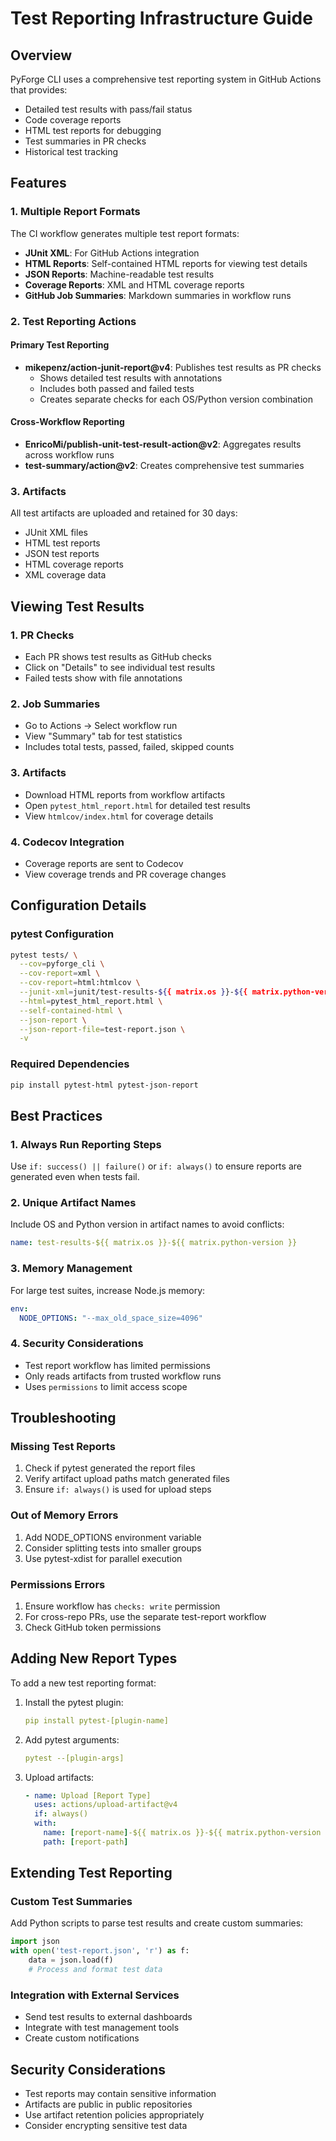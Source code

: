# Test Reporting Infrastructure Guide

## Overview

PyForge CLI uses a comprehensive test reporting system in GitHub Actions that provides:
- Detailed test results with pass/fail status
- Code coverage reports
- HTML test reports for debugging
- Test summaries in PR checks
- Historical test tracking

## Features

### 1. Multiple Report Formats

The CI workflow generates multiple test report formats:

- **JUnit XML**: For GitHub Actions integration
- **HTML Reports**: Self-contained HTML reports for viewing test details
- **JSON Reports**: Machine-readable test results
- **Coverage Reports**: XML and HTML coverage reports
- **GitHub Job Summaries**: Markdown summaries in workflow runs

### 2. Test Reporting Actions

#### Primary Test Reporting
- **mikepenz/action-junit-report@v4**: Publishes test results as PR checks
  - Shows detailed test results with annotations
  - Includes both passed and failed tests
  - Creates separate checks for each OS/Python version combination

#### Cross-Workflow Reporting
- **EnricoMi/publish-unit-test-result-action@v2**: Aggregates results across workflow runs
- **test-summary/action@v2**: Creates comprehensive test summaries

### 3. Artifacts

All test artifacts are uploaded and retained for 30 days:
- JUnit XML files
- HTML test reports
- JSON test reports
- HTML coverage reports
- XML coverage data

## Viewing Test Results

### 1. PR Checks
- Each PR shows test results as GitHub checks
- Click on "Details" to see individual test results
- Failed tests show with file annotations

### 2. Job Summaries
- Go to Actions → Select workflow run
- View "Summary" tab for test statistics
- Includes total tests, passed, failed, skipped counts

### 3. Artifacts
- Download HTML reports from workflow artifacts
- Open `pytest_html_report.html` for detailed test results
- View `htmlcov/index.html` for coverage details

### 4. Codecov Integration
- Coverage reports are sent to Codecov
- View coverage trends and PR coverage changes

## Configuration Details

### pytest Configuration

```bash
pytest tests/ \
  --cov=pyforge_cli \
  --cov-report=xml \
  --cov-report=html:htmlcov \
  --junit-xml=junit/test-results-${{ matrix.os }}-${{ matrix.python-version }}.xml \
  --html=pytest_html_report.html \
  --self-contained-html \
  --json-report \
  --json-report-file=test-report.json \
  -v
```

### Required Dependencies

```bash
pip install pytest-html pytest-json-report
```

## Best Practices

### 1. Always Run Reporting Steps
Use `if: success() || failure()` or `if: always()` to ensure reports are generated even when tests fail.

### 2. Unique Artifact Names
Include OS and Python version in artifact names to avoid conflicts:
```yaml
name: test-results-${{ matrix.os }}-${{ matrix.python-version }}
```

### 3. Memory Management
For large test suites, increase Node.js memory:
```yaml
env:
  NODE_OPTIONS: "--max_old_space_size=4096"
```

### 4. Security Considerations
- Test report workflow has limited permissions
- Only reads artifacts from trusted workflow runs
- Uses `permissions` to limit access scope

## Troubleshooting

### Missing Test Reports
1. Check if pytest generated the report files
2. Verify artifact upload paths match generated files
3. Ensure `if: always()` is used for upload steps

### Out of Memory Errors
1. Add NODE_OPTIONS environment variable
2. Consider splitting tests into smaller groups
3. Use pytest-xdist for parallel execution

### Permissions Errors
1. Ensure workflow has `checks: write` permission
2. For cross-repo PRs, use the separate test-report workflow
3. Check GitHub token permissions

## Adding New Report Types

To add a new test reporting format:

1. Install the pytest plugin:
   ```yaml
   pip install pytest-[plugin-name]
   ```

2. Add pytest arguments:
   ```yaml
   pytest --[plugin-args]
   ```

3. Upload artifacts:
   ```yaml
   - name: Upload [Report Type]
     uses: actions/upload-artifact@v4
     if: always()
     with:
       name: [report-name]-${{ matrix.os }}-${{ matrix.python-version }}
       path: [report-path]
   ```

## Extending Test Reporting

### Custom Test Summaries
Add Python scripts to parse test results and create custom summaries:

```python
import json
with open('test-report.json', 'r') as f:
    data = json.load(f)
    # Process and format test data
```

### Integration with External Services
- Send test results to external dashboards
- Integrate with test management tools
- Create custom notifications

## Security Considerations

- Test reports may contain sensitive information
- Artifacts are public in public repositories
- Use artifact retention policies appropriately
- Consider encrypting sensitive test data